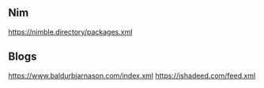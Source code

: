 ## Nim

https://nimble.directory/packages.xml

<!--
## AI

does not work https://www.blogger.com/feeds/8474926331452026626/posts/default

-->
## Blogs

https://www.baldurbjarnason.com/index.xml
https://ishadeed.com/feed.xml
<!--https://www.eigenfoo.xyz/feed.xml-->
<!--https://ruder.io/rss/index.rss-->
